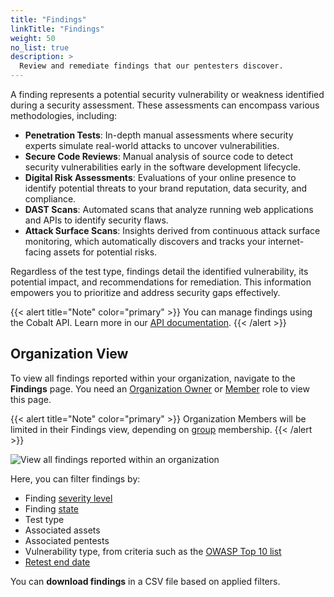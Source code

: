 ```yaml
---
title: "Findings"
linkTitle: "Findings"
weight: 50
no_list: true
description: >
  Review and remediate findings that our pentesters discover.
---
```


A finding represents a potential security vulnerability or weakness identified during a security assessment. These assessments can encompass various methodologies, including:

- **Penetration Tests**: In-depth manual assessments where security experts simulate real-world attacks to uncover vulnerabilities.
- **Secure Code Reviews**: Manual analysis of source code to detect security vulnerabilities early in the software development lifecycle.
- **Digital Risk Assessments**: Evaluations of your online presence to identify potential threats to your brand reputation, data security, and compliance.
- **DAST Scans**: Automated scans that analyze running web applications and APIs to identify security flaws.
- **Attack Surface Scans**: Insights derived from continuous attack surface monitoring, which automatically discovers and tracks your internet-facing assets for potential risks.

Regardless of the test type, findings detail the identified vulnerability, its potential impact, and recommendations for remediation. This information empowers you to prioritize and address security gaps effectively.

{{< alert title="Note" color="primary" >}}
You can manage findings using the Cobalt API. Learn more in our [API documentation](/cobalt-api/documentation/v2/#findings).
{{< /alert >}}

## Organization View

To view all findings reported within your organization, navigate to the **Findings** page. You need an [Organization Owner](/platform-deep-dive/collaboration/user-roles/#organization-owner) or [Member](/platform-deep-dive/collaboration/user-roles/#organization-member) role to view this page.

{{< alert title="Note" color="primary" >}}
Organization Members will be limited in their Findings view, depending on [group](/platform-deep-dive/collaboration/groups) membership.
{{< /alert >}}

![View all findings reported within an organization](/deepdive/Findings-org-view-2.png "View all findings reported within an organization")

Here, you can filter findings by:

- Finding [severity level](/platform-deep-dive/pentests/findings/severity-levels/)
- Finding [state](/platform-deep-dive/pentests/findings/finding-states/)
- Test type
- Associated assets
- Associated pentests
- Vulnerability type, from criteria such as the [OWASP Top 10 list](https://owasp.org/Top10/)
- [Retest end date](/platform-deep-dive/pentests/findings/remediate-findings/#free-retesting-duration/)

You can **download findings** in a CSV file based on applied filters.
